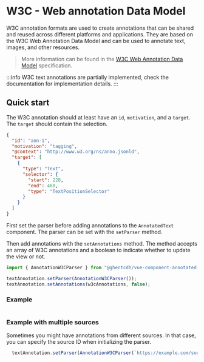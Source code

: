 # W3C - Web annotation Data Model

W3C annotation formats are used to create annotations that can be shared and reused across different platforms and
applications. They are based on the W3C Web Annotation Data Model and can be used to annotate text, images, and other
resources.

> More information can be found in the [W3C Web Annotation Data Model](https://www.w3.org/TR/annotation-model/)
> specification.

:::info
W3C text annotations are partially implemented, check the documentation for implementation details.
:::

## Quick start

The W3C annotation should at least have an `id`, `motivation`, and a `target`. The `target` should contain the
selection.

```json
{
  "id": "ann-1",
  "motivation": "tagging",
  "@context": "http://www.w3.org/ns/anno.jsonld",
  "target": [
    {
      "type": "Text",
      "selector": {
        "start": 228,
        "end": 488,
        "type": "TextPositionSelector"
      }
    }
  ]
}
```

First set the parser before adding annotations to the `AnnotatedText` component. The parser can be set with the
`setParser` method.

Then add annotations with the `setAnnotations` method. The method accepts an array of W3C annotations and a boolean to
indicate whether to update the view or not.

```typescript
import { AnnotationW3CParser } from "@ghentcdh/vue-component-annotated-text";

textAnnotation.setParser(AnnotationW3CParser());
textAnnotation.setAnnotations(w3cAnnotations, false);
```

### Example

<div id="w3c-simple-text"></div>
<pre id="w3c-simple-text--logger"></pre>

### Example with multiple sources

Sometimes you might have annotations from different sources. In that case, you can specify the source ID when
initializing the parser.

```typescript
  textAnnotation.setParser(AnnotationW3CParser(`https://example.com/source1`));
```

<div id="w3c-multiple-sources"></div>
<pre id="w3c-multiple-sources--logger"></pre>

<script setup>
//
import { onMounted, onUnmounted, watch, watchEffect } from "vue";
import { AnnotatedText_, AnnotationW3CParser } from "@ghentcdh/vue-component-annotated-text";
import { waitUntilElementExists, w3cText } from "@demo";


const createAnnotations = (id, sourceId)=>{
    waitUntilElementExists(id).then((element) => {
        const textAnnotation = AnnotatedText_.init({
             actions: {
                create: true,
                edit: true,
            },
            onEvent: ({ mouseEvent, event, data }) => {
                const events = [`annotation-create--start`,     
                                `annotation-create--move`, 
                                `annotation-create--end`,
                                `annotation-edit--start`, 
                                `annotation-edit--move`, 
                                `annotation-edit--end`];
                if(!events.includes(event)) return
                const logger = document.getElementById(`${id}--logger`);
                if(!logger) return;
                logger.innerHTML = `<p><b>${event}</b>: ${JSON.stringify(data.annotation, null, 2)}</p>`;
            }
        });
        textAnnotation.setText(w3cText.text, false);
        textAnnotation.setParser(AnnotationW3CParser(sourceId));
        textAnnotation.setAnnotations(w3cText.w3cAnnotations.items, false);
        textAnnotation.init(id);
    });
}

createAnnotations(`w3c-simple-text`);
createAnnotations(`w3c-multiple-sources`, w3cText.sourceId);

</script>
